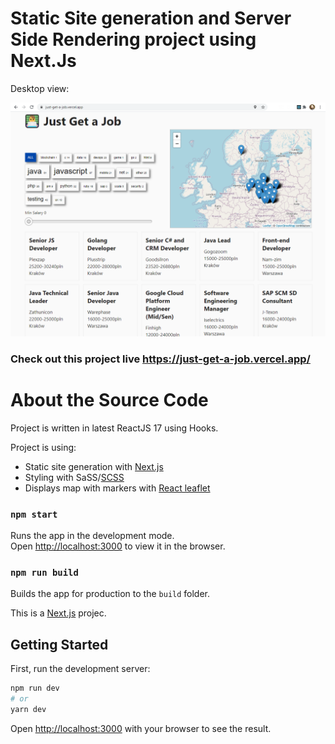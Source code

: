 # Static Site generation and Server Side Rendering project using Next.Js

Desktop view:

<img
  src="just-get-a-job-screenshot-1280x950.png"
  alt="Screenshot of the Just-Get-a-Job project on Desktop"
  width="640" />

### Check out this project live https://just-get-a-job.vercel.app/

# About the Source Code

Project is written in latest ReactJS 17 using Hooks.

Project is using:

- Static site generation with [Next.js](https://nextjs.org/)
- Styling with SaSS/[SCSS](https://sass-lang.com/)
- Displays map with markers with [React leaflet](https://react-leaflet.js.org/)

### `npm start`

Runs the app in the development mode.<br />
Open [http://localhost:3000](http://localhost:3000) to view it in the browser.

### `npm run build`

Builds the app for production to the `build` folder.<br />

This is a [Next.js](https://nextjs.org/) projec.

## Getting Started

First, run the development server:

```bash
npm run dev
# or
yarn dev
```

Open [http://localhost:3000](http://localhost:3000) with your browser to see the result.
